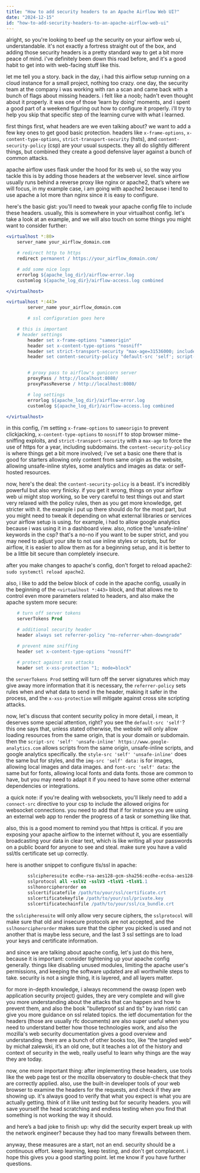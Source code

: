 ```yaml
---
title: "How to add security headers to an Apache Airflow Web UI?"
date: "2024-12-15"
id: "how-to-add-security-headers-to-an-apache-airflow-web-ui"
---
```


alright, so you're looking to beef up the security on your airflow web ui, understandable. it's not exactly a fortress straight out of the box, and adding those security headers is a pretty standard way to get a bit more peace of mind. i've definitely been down this road before, and it's a good habit to get into with web-facing stuff like this.

let me tell you a story. back in the day, i had this airflow setup running on a cloud instance for a small project, nothing too crazy. one day, the security team at the company i was working with ran a scan and came back with a bunch of flags about missing headers. i felt like a noob; hadn't even thought about it properly. it was one of those ‘learn by doing’ moments, and i spent a good part of a weekend figuring out how to configure it properly. i'll try to help you skip that specific step of the learning curve with what i learned.

first things first, what headers are we even talking about? we want to add a few key ones to get good basic protection. headers like `x-frame-options`, `x-content-type-options`, `strict-transport-security` (hsts), and `content-security-policy` (csp) are your usual suspects. they all do slightly different things, but combined they create a good defensive layer against a bunch of common attacks.

apache airflow uses flask under the hood for its web ui, so the way you tackle this is by adding those headers at the webserver level. since airflow usually runs behind a reverse proxy like nginx or apache2, that’s where we will focus, in my example case, i am going with apache2 because i tend to use apache a lot more than nginx since it is easy to configure.

here's the basic gist: you'll need to tweak your apache config file to include these headers. usually, this is somewhere in your virtualhost config. let's take a look at an example, and we will also touch on some things you might want to consider further:

```apache
<virtualhost *:80>
    server_name your_airflow_domain.com

    # redirect http to https
    redirect permanent / https://your_airflow_domain.com/

    # add some nice logs
    errorlog ${apache_log_dir}/airflow-error.log
    customlog ${apache_log_dir}/airflow-access.log combined

</virtualhost>

<virtualhost *:443>
        server_name your_airflow_domain.com

        # ssl configuration goes here

    # this is important
    # header settings
        header set x-frame-options "sameorigin"
        header set x-content-type-options "nosniff"
        header set strict-transport-security "max-age=31536000; includeSubDomains"
        header set content-security-policy "default-src 'self'; script-src 'self' 'unsafe-inline' https://www.google-analytics.com; style-src 'self' 'unsafe-inline'; img-src 'self' data:; font-src 'self' data:;"


        # proxy pass to airflow's gunicorn server
        proxyPass / http://localhost:8080/
        proxyPassReverse / http://localhost:8080/

        # log settings
        errorlog ${apache_log_dir}/airflow-error.log
        customlog ${apache_log_dir}/airflow-access.log combined

</virtualhost>
```

in this config, i'm setting `x-frame-options` to `sameorigin` to prevent clickjacking, `x-content-type-options` to `nosniff` to stop browser mime-sniffing exploits, and `strict-transport-security` with a `max-age` to force the use of https for a year, including subdomains.  the `content-security-policy` is where things get a bit more involved; i've set a basic one there that is good for starters allowing only content from same origin as the website, allowing unsafe-inline styles, some analytics and images as data: or self-hosted resources.

now, here's the deal: the `content-security-policy` is a beast. it's incredibly powerful but also very finicky. if you get it wrong, things on your airflow web ui might stop working, so be very careful to test things out and start very relaxed with the policy rules, then as you get more knowledge, get stricter with it. the example i put up there should do for the most part, but you might need to tweak it depending on what external libraries or services your airflow setup is using. for example, i had to allow google analytics because i was using it in a dashboard view. also, notice the 'unsafe-inline' keywords in the csp? that's a no-no if you want to be super strict, and you may need to adjust your site to not use inline styles or scripts, but for airflow, it is easier to allow them as for a beginning setup, and it is better to be a little bit secure than completely insecure.

after you make changes to apache's config, don't forget to reload apache2: `sudo systemctl reload apache2`.

also, i like to add the below block of code in the apache config, usually in the beginning of the `<virtualhost *:443>` block, and that allows me to control even more parameters related to headers, and also make the apache system more secure:

```apache
    # turn off server tokens
    serverTokens Prod

    # additional security header
    header always set referrer-policy "no-referrer-when-downgrade"

    # prevent mime sniffing
    header set x-content-type-options "nosniff"

    # protect against xss attacks
    header set x-xss-protection "1; mode=block"
```
the `serverTokens Prod` setting will turn off the server signatures which may give away more information that it is necessary, the `referrer-policy` sets rules when and what data to send in the header, making it safer in the process, and the `x-xss-protection` will mitigate against cross site scripting attacks.

now, let's discuss that content security policy in more detail, i mean, it deserves some special attention, right? you see the `default-src 'self'`? this one says that, unless stated otherwise, the website will only allow loading resources from the same origin, that is your domain or subdomain. then the `script-src 'self' 'unsafe-inline' https://www.google-analytics.com` allows scripts from the same origin, unsafe-inline scripts, and google analytics specifically. the `style-src 'self' 'unsafe-inline'` does the same but for styles, and the `img-src 'self' data:` is for images, allowing local images and data images. and `font-src 'self' data:` the same but for fonts, allowing local fonts and data fonts. those are common to have, but you may need to adapt it if you need to have some other external dependencies or integrations.

a quick note: if you're dealing with websockets, you'll likely need to add a `connect-src` directive to your csp to include the allowed origins for websocket connections. you need to add that if for instance you are using an external web app to render the progress of a task or something like that.

also, this is a good moment to remind you that https is critical.  if you are exposing your apache airflow to the internet without it, you are essentially broadcasting your data in clear text, which is like writing all your passwords on a public board for anyone to see and steal. make sure you have a valid ssl/tls certificate set up correctly.

here is another snippet to configure tls/ssl in apache:

```apache
        sslcipheresuite ecdhe-rsa-aes128-gcm-sha256:ecdhe-ecdsa-aes128-gcm-sha256:ecdhe-rsa-aes256-gcm-sha384:ecdhe-ecdsa-aes256-gcm-sha384:kdh-rsa-aes128-gcm-sha256:kdh-rsa-aes256-gcm-sha384:aes128-gcm-sha256:aes256-gcm-sha384
        sslprotocol all -sslV2 -sslV3 -tlsV1 -tlsV1.1
        sslhonorcipherorder on
        sslcertificatefile /path/to/your/ssl/certificate.crt
        sslcertificatekeyfile /path/to/your/ssl/private.key
        sslcertificatechainfile /path/to/your/ssl/ca_bundle.crt
```
the `sslcipheresuite` will only allow very secure ciphers, the `sslprotocol` will make sure that old and insecure protocols are not accepted, and the `sslhonorcipherorder` makes sure that the cipher you picked is used and not another that is maybe less secure, and the last 3 ssl settings are to load your keys and certificate information.

and since we are talking about apache config, let's just do this here, because it is important: consider tightening up your apache config generally. things like disabling unused modules, limiting the apache user's permissions, and keeping the software updated are all worthwhile steps to take. security is not a single thing, it is layered, and all layers matter.

for more in-depth knowledge, i always recommend the owasp (open web application security project) guides, they are very complete and will give you more understanding about the attacks that can happen and how to prevent them, and also the book "bulletproof ssl and tls" by ivan ristić can give you more guidance on ssl related topics. the ietf documentation for the headers (those are usually rfc documents) are also super useful when you need to understand better how those technologies work, and also the mozilla's web security documentation gives a good overview and understanding. there are a bunch of other books too, like “the tangled web” by michał zalewski, it’s an old one, but it teaches a lot of the history and context of security in the web, really useful to learn why things are the way they are today.

now, one more important thing: after implementing these headers, use tools like the web page test or the mozilla observatory to double-check that they are correctly applied. also, use the built-in developer tools of your web browser to examine the headers for the requests, and check if they are showing up. it's always good to verify that what you expect is what you are actually getting. think of it like unit testing but for security headers. you will save yourself the head scratching and endless testing when you find that something is not working the way it should.

and here’s a bad joke to finish up: why did the security expert break up with the network engineer? because they had too many firewalls between them.

anyway, these measures are a start, not an end. security should be a continuous effort. keep learning, keep testing, and don't get complacent. i hope this gives you a good starting point. let me know if you have further questions.
